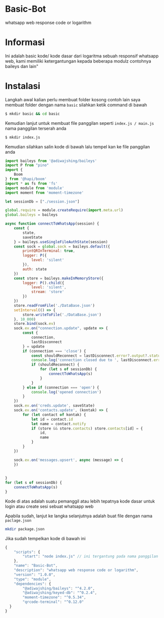 # Basic-Bot
whatsapp web response code or logarithm 

# Informasi
Ini adalah basic kode/ kode dasar dari logaritma sebuah responsif whatsapp web, kami memiliki ketergantungan kepada beberapa modulz contohnya baileys dan lain"

# Instalasi
 Langkah awal kalian perlu membuat folder kosong contoh lain saya membuat folder dengan nama ``` basic ``` silahkan ketik command di bawah
```bash
$ mkdir basic && cd basic
```

Kemudian lanjut untuk membuat file panggilan seperti ``` index.js / main.js ``` nama panggilan terserah anda

```bash
$ mkdir index.js
```

Kemudian silahkan salin kode di bawah lalu tempel kan ke file panggilan anda
```js
import baileys from '@adiwajshing/baileys'
import P from "pino"
import {
    Boom
} from '@hapi/boom'
import * as fs from 'fs'
import module from 'module'
import moment from 'moment-timezone'

let sessionDb = ["./session.json"]

global.require = module.createRequire(import.meta.url)
global.baileys = baileys

async function connectToWhatsApp(session) {
    const {
        state,
        saveState
    } = baileys.useSingleFileAuthState(session)
    const sock = global.sock = baileys.default({
        printQRInTerminal: true,
        logger: P({
            level: 'silent'
        }),
        auth: state
    })
    const store = baileys.makeInMemoryStore({
        logger: P().child({
            level: 'silent',
            stream: 'store'
        })
    })
    store.readFromFile('./DataBase.json')
    setInterval(() => {
        store.writeToFile('./DataBase.json')
    }, 10_000)
    store.bind(sock.ev)
    sock.ev.on("connection.update", update => {
        const {
            connection,
            lastDisconnect
        } = update
        if (connection === 'close') {
            const shouldReconnect = lastDisconnect.error?.output?.statusCode !== baileys.DisconnectReason.loggedOut
            console.log('connection closed due to ', lastDisconnect.error, ', reconnecting ', shouldReconnect)
            if (shouldReconnect) {
                for (let s of sessionDb) {
                    connectToWhatsApp(s)
                }
            }
        } else if (connection === 'open') {
            console.log('opened connection')
        }
    })
    sock.ev.on('creds.update', saveState)
    sock.ev.on('contacts.update', (kontak) => {
        for (let contact of kontak) {
            let id = contact.id
            let name = contact.notify
            if (store && store.contacts) store.contacts[id] = {
                id,
                name
            }
        }
    })

    sock.ev.on('messages.upsert', async (message) => {
    })
    
    
}
for (let s of sessionDb) {
    connectToWhatsApp(s)
}    
```

Kode di atas adalah suatu pemanggil atau lebih tepatnya kode dasar untuk login atau create sesi sebuat whatsapp web

Apabila sudah, lanjut ke langka selanjutnya adalah buat file dengan nama ``` paclage.json ```

```bash 
mkdir package.json
```

Jika sudah tempelkan kode di bawah ini

```js
{
    "scripts": {
        "start": "node index.js" // ini tergantung pada nama panggilan file utama anda
    },
    "name": "Basic-Bot",
    "description": "whatsapp web response code or logarithm",
    "version": "1.0.0",
    "type": "module",
    "dependencies": {
        "@adiwajshing/baileys": "^4.2.0",
        "@adiwajshing/keyed-db": "^0.2.4",
        "moment-timezone": "^0.5.34",
        "qrcode-terminal": "^0.12.0"
  }
}
```
